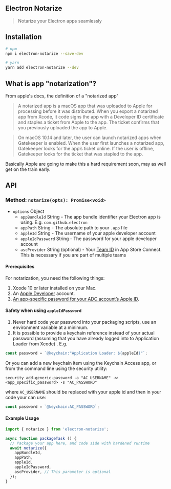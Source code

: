 Electron Notarize
-----------

> Notarize your Electron apps seamlessly

## Installation

```bash
# npm
npm i electron-notarize --save-dev

# yarn
yarn add electron-notarize --dev
```

## What is app "notarization"?

From apple's docs, the definition of a "notarized app"

> A notarized app is a macOS app that was uploaded to Apple for processing before it was distributed. When you export a notarized app from Xcode, it code signs the app with a Developer ID certificate and staples a ticket from Apple to the app. The ticket confirms that you previously uploaded the app to Apple.

> On macOS 10.14 and later, the user can launch notarized apps when Gatekeeper is enabled. When the user first launches a notarized app, Gatekeeper looks for the app’s ticket online. If the user is offline, Gatekeeper looks for the ticket that was stapled to the app.

Basically Apple are going to make this a hard requirement soon, may as well get
on the train early.

## API

### Method: `notarize(opts): Promise<void>`

* `options` Object
  * `appBundleId` String - The app bundle identifier your Electron app is using.  E.g. `com.github.electron`
  * `appPath` String - The absolute path to your `.app` file
  * `appleId` String - The username of your apple developer account
  * `appleIdPassword` String - The password for your apple developer account
  * `ascProvider` String (optional) - Your [Team ID](https://developer.apple.com/account/#/membership) in App Store Connect. This is necessary if you are part of multiple teams

#### Prerequisites

For notarization, you need the following things:

1. Xcode 10 or later installed on your Mac.
2. An [Apple Developer](https://developer.apple.com/) account.
3. [An app-specific password for your ADC account’s Apple ID](https://support.apple.com/HT204397).


#### Safety when using `appleIdPassword`

1. Never hard code your password into your packaging scripts, use an environment
variable at a minimum.
2. It is possible to provide a keychain reference instead of your actual password (assuming that you have already logged into
to Application Loader from Xcode) .  E.g.

```js
const password = `@keychain:"Application Loader: ${appleId}"`;
```

Or you can add a new keychain item using the Keychain Access app, or from the command line using the security utility: 

```shell
security add-generic-password -a "AC_USERNAME" -w <app_specific_password> -s "AC_PASSWORD"
```
where `AC_USERNAME` should be replaced with your apple id and then in your code your can use:

```js
const password = `@keychain:AC_PASSWORD`;
```


#### Example Usage

```js
import { notarize } from 'electron-notarize';

async function packageTask () {
  // Package your app here, and code side with hardened runtime
  await notarize({
    appBundleId,
    appPath,
    appleId,
    appleIdPassword,
    ascProvider, // This parameter is optional
  });
}
```
